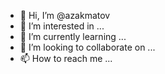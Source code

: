 - 👋 Hi, I’m @azakmatov
- 👀 I’m interested in ...
- 🌱 I’m currently learning ...
- 💞️ I’m looking to collaborate on ...
- 📫 How to reach me ...

<!---
azakmatov/azakmatov is a ✨ special ✨ repository because its `README.md` (this file) appears on your GitHub profile.
You can click the Preview link to take a look at your changes.
--->
